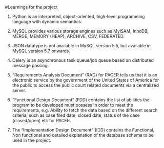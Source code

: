#Learnings for the project
1. Python is an interpreted, object-oriented, high-level programming language with dynamic semantics.

2. MySQL provides various storage engines such as MyISAM, InnoDB, MERGE, MEMORY (HEAP), ARCHIVE, CSV, FEDERATED.

3. JSON datatype is not available in MySQL version 5.5, but available in MySQL version 5.7 onwards.

4. Celery is an asynchronous task queue/job queue based on distributed message passing.	

5. “Requirements Analysis Document” (RAD) for PACER tells us that it is an electronic service by the government of the United States of America for the public to access the public court related documents via a centralized server.

6. “Functional Design Document” (FDD) contains the list of abilities the program to be developed must possess in order to meet the requirements, e.g. Ability to fetch the data based on the different search criteria, such as case filed date, closed date, status of the case (closed/open) etc for PACER.

7. The “Implementation Design Document” (IDD) contains the Functional, Non functional and detailed explanation of the database schema to be used in the project.
